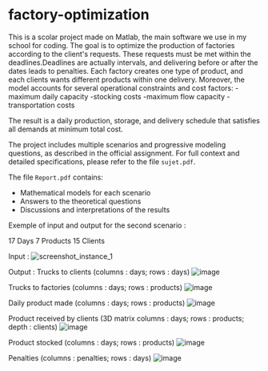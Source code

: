 # factory-optimization
This is a scolar project made on Matlab, the main software we use in my school for coding. The goal is to optimize the production of factories according to the client's requests. These requests must be met within the deadlines.Deadlines are actually intervals, and delivering before or after the dates leads to penalties.
Each factory creates one type of product, and each clients wants different products within one delivery.
Moreover, the model accounts for several operational constraints and cost factors:
-maximum daily capacity
-stocking costs
-maximum flow capacity
-transportation costs

The result is a daily production, storage, and delivery schedule that satisfies all demands at minimum total cost.


The project includes multiple scenarios and progressive modeling questions, as described in the official assignment.
For full context and detailed specifications, please refer to the file `sujet.pdf`.

The file `Report.pdf` contains:
- Mathematical models for each scenario
- Answers to the theoretical questions
- Discussions and interpretations of the results


Exemple of input and output for the second scenario :

17 Days
7 Products
15 Clients
 
Input :
![screenshot_instance_1](https://github.com/user-attachments/assets/5e20e10a-ee77-43e0-a800-c2187c72a8a4)

Output :
Trucks to clients
(columns : days;
 rows : days)
![image](https://github.com/user-attachments/assets/ccf5a40b-fb37-470d-a0f7-7eafbf0bb0cd)

Trucks to factories 
(columns : days; rows : products)
![image](https://github.com/user-attachments/assets/421ccc24-c75b-4a9f-9552-63d5151e7a06)

Daily product made
(columns : days; rows : products)
![image](https://github.com/user-attachments/assets/0556239c-2bbe-4932-b1ff-2ede7436e380)

Product received by clients
(3D matrix 
columns : days; rows : products; depth : clients)
![image](https://github.com/user-attachments/assets/d3cd402f-443f-4142-8b10-50614357f24a)

Product stocked 
(columns : days; rows : products)
![image](https://github.com/user-attachments/assets/3caba8c8-0f4a-4202-9164-466826b90dbc)

Penalties
(columns : penalties; rows : days)
![image](https://github.com/user-attachments/assets/aae97735-5d14-40a9-97ae-38f22a205ef4)


